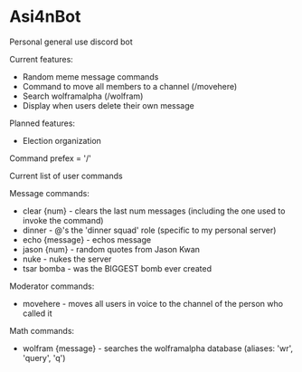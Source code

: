 # Asi4nBot
Personal general use discord bot

Current features:
- Random meme message commands
- Command to move all members to a channel (/movehere)
- Search wolframalpha (/wolfram)
- Display when users delete their own message

Planned features:
- Election organization


Command prefex = '/'


Current list of user commands

Message commands:
- clear {num} - clears the last num messages (including the one used to invoke the command)
- dinner - @'s the 'dinner squad' role (specific to my personal server)
- echo {message} - echos message
- jason {num} - random quotes from Jason Kwan
- nuke - nukes the server
- tsar bomba - was the BIGGEST bomb ever created
  
Moderator commands:
- movehere - moves all users in voice to the channel of the person who called it
  
Math commands:
- wolfram {message} - searches the wolframalpha database (aliases: 'wr', 'query', 'q')

